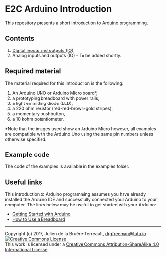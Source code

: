 # E2C Arduino Introduction

This repository presents a short introduction to Arduino programming.

## Contents

1. [Digital inputs and outputs (IO)](DigitalIO.md)
1. Analog inputs and outputs (IO) - To be added shortly.

## Required material

The material required for this introduction is the following:
1. An Arduino UNO or Arduino Micro board*,
1. a prototyping breadboard with power rails,
1. a light emmitting diode (LED),
1. a 220 ohm resistor (red-red-brown-gold stripes),
1. a momentary pushbutton,
1. a 10 kohm potentiometer.


\*Note that the images used show an Arduino Micro however, all examples are compatible with the Arduino Uno using the same pin numbers unless otherwise specified.

## Example code

The code of the examples is available in the examples folder.

## Useful links

This introduction to Arduino programming assumes you have already installed the Arduino IDE and successfully connected your Arduino to your computer. The links below may be useful to get started with your Arduino:

* [Getting Started with Arduino](https://www.arduino.cc/en/Guide/HomePage)
* [How to Use a Breadboard](https://computers.tutsplus.com/tutorials/how-to-use-a-breadboard-and-build-a-led-circuit--mac-54746)

***

Copyright (c) 2017, Julien de la Bruère-Terreault, [drgfreeman@tuta.io](mailto:drgfreeman@tuta.io)  
<a rel="license" href="http://creativecommons.org/licenses/by-sa/4.0/"><img alt="Creative Commons License" style="border-width:0" src="https://i.creativecommons.org/l/by-sa/4.0/88x31.png" /></a><br />This work is licensed under a <a rel="license" href="http://creativecommons.org/licenses/by-sa/4.0/">Creative Commons Attribution-ShareAlike 4.0 International License</a>.
